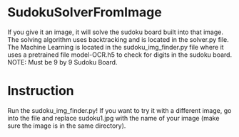 # SudokuSolverFromImage
If you give it an image, it will solve the sudoku board built into that image. The solving algorithm uses backtracking and is located in the solver.py file. The Machine Learning is located in the sudoku_img_finder.py file where it uses a pretrained file model-OCR.h5 to check for digits in the sudoku board. NOTE: Must be 9 by 9 Sudoku Board.
# Instruction
Run the sudoku_img_finder.py! If you want to try it with a different image, go into the file and replace sudoku1.jpg with the name of your image (make sure the image is in the same directory).
